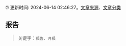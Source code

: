 :alarm_clock: 更新时间: 2024-06-14 02:46:27。[文章来源](/README.md)、[文章分类](/TAGS.md)

## 报告


> 关键字：`报告`、`月报`



